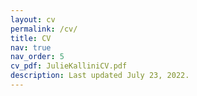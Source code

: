 ```yaml
---
layout: cv
permalink: /cv/
title: CV
nav: true
nav_order: 5
cv_pdf: JulieKalliniCV.pdf
description: Last updated July 23, 2022.
---
```


